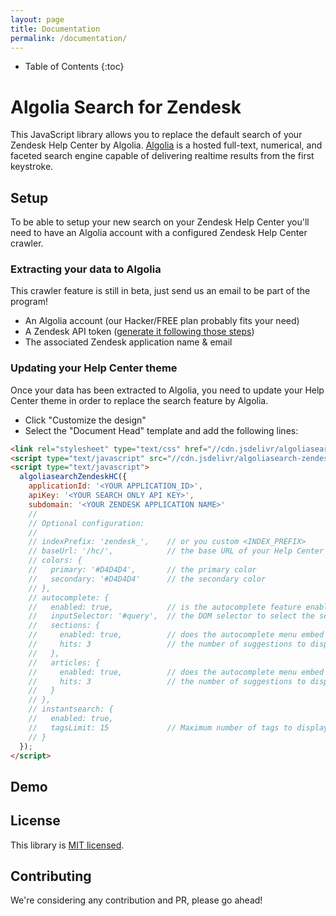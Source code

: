 ```yaml
---
layout: page
title: Documentation
permalink: /documentation/
---
```


* Table of Contents
{:toc}

Algolia Search for Zendesk
=================

This JavaScript library allows you to replace the default search of your Zendesk Help Center by Algolia. [Algolia](https://www.algolia.com) is a hosted full-text, numerical, and faceted search engine capable of delivering realtime results from the first keystroke.

## Setup

To be able to setup your new search on your Zendesk Help Center you'll need to have an Algolia account with a configured Zendesk Help Center crawler.

### Extracting your data to Algolia

This crawler feature is still in beta, just send us an email to be part of the program!

 * An Algolia account (our Hacker/FREE plan probably fits your need)
 * A Zendesk API token ([generate it following those steps](FIXME))
 * The associated Zendesk application name & email

### Updating your Help Center theme

Once your data has been extracted to Algolia, you need to update your Help Center theme in order to replace the search feature by Algolia.

 * Click "Customize the design"
 * Select the "Document Head" template and add the following lines:

```html
<link rel="stylesheet" type="text/css" href="//cdn.jsdelivr/algoliasearch-zendesk/1/algoliasearch-zendesk.min.css">
<script type="text/javascript" src="//cdn.jsdelivr/algoliasearch-zendesk/1/algoliasearch-zendesk.min.js"></script>
<script type="text/javascript">
  algoliasearchZendeskHC({
    applicationId: '<YOUR APPLICATION_ID>',
    apiKey: '<YOUR SEARCH ONLY API KEY>',
    subdomain: '<YOUR ZENDESK APPLICATION NAME>'
    //
    // Optional configuration:
    //
    // indexPrefix: 'zendesk_',    // or you custom <INDEX_PREFIX>
    // baseUrl: '/hc/',            // the base URL of your Help Center
    // colors: {
    //   primary: '#D4D4D4',       // the primary color
    //   secondary: '#D4D4D4'      // the secondary color
    // },
    // autocomplete: {
    //   enabled: true,            // is the autocomplete feature enabled?
    //   inputSelector: '#query',  // the DOM selector to select the search box
    //   sections: {
    //     enabled: true,          // does the autocomplete menu embed a 'sections' section
    //     hits: 3                 // the number of suggestions to display
    //   },
    //   articles: {
    //     enabled: true,          // does the autocomplete menu embed a 'articles' section
    //     hits: 3                 // the number of suggestions to display
    //   }
    // },
    // instantsearch: {
    //   enabled: true,
    //   tagsLimit: 15             // Maximum number of tags to display
    // }
  });
</script>
```

## Demo



## License

This library is [MIT licensed](https://github.com/algolia/algoliasearch-zendesk/blob/master/LICENSE).

## Contributing

We're considering any contribution and PR, please go ahead!
